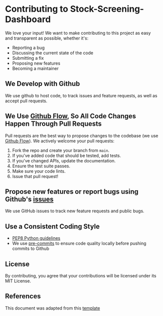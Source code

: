 # Contributing to Stock-Screening-Dashboard
We love your input! We want to make contributing to this project as easy and transparent as possible, whether it's:

- Reporting a bug
- Discussing the current state of the code
- Submitting a fix
- Proposing new features
- Becoming a maintainer

## We Develop with Github
We use github to host code, to track issues and feature requests, as well as accept pull requests.

## We Use [Github Flow](https://www.atlassian.com/git/tutorials/comparing-workflows/gitflow-workflow), So All Code Changes Happen Through Pull Requests
Pull requests are the best way to propose changes to the codebase (we use [Github Flow](https://www.atlassian.com/git/tutorials/comparing-workflows/gitflow-workflow)). We actively welcome your pull requests:

1. Fork the repo and create your branch from `main`.
2. If you've added code that should be tested, add tests.
3. If you've changed APIs, update the documentation.
4. Ensure the test suite passes.
5. Make sure your code lints.
6. Issue that pull request!

## Propose new features or report bugs using Github's [issues](https://github.com/fdebrain/stock-screening-dashboard/issues)
We use GitHub issues to track new feature requests and public bugs.

## Use a Consistent Coding Style
* [PEP8 Python guidelines](https://peps.python.org/pep-0008/)
* We use [pre-commits](https://pre-commit.com/) to ensure code quality locally before pushing commits to Github

## License
By contributing, you agree that your contributions will be licensed under its MIT License.

## References
This document was adapted from this [template](https://gist.github.com/briandk/3d2e8b3ec8daf5a27a62)
